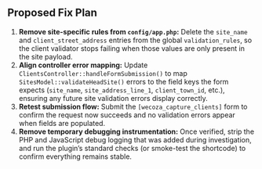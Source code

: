 ## Proposed Fix Plan
1. **Remove site-specific rules from `config/app.php`:** Delete the `site_name` and `client_street_address` entries from the global `validation_rules`, so the client validator stops failing when those values are only present in the site payload.
2. **Align controller error mapping:** Update `ClientsController::handleFormSubmission()` to map `SitesModel::validateHeadSite()` errors to the field keys the form expects (`site_name`, `site_address_line_1`, `client_town_id`, etc.), ensuring any future site validation errors display correctly.
3. **Retest submission flow:** Submit the `[wecoza_capture_clients]` form to confirm the request now succeeds and no validation errors appear when fields are populated.
4. **Remove temporary debugging instrumentation:** Once verified, strip the PHP and JavaScript debug logging that was added during investigation, and run the plugin’s standard checks (or smoke-test the shortcode) to confirm everything remains stable.